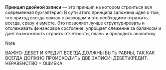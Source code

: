 **Принцип двойной записи** — это принцип на котором строиться вся современная бухгалтерия. В сути этого принципа заложена идея о том, что приход всегда связан с расходом и это необходимо отражать всегда, сразу и вместе. Это позволяет лучше структурировать и отслеживать финансовое состояние, упрощает слежение за балансом и дает возможность строить отчетности, планы и проводить аналитику. 

> [!NOTE]
> ВАЖНО: ДЕБЕТ И КРЕДИТ ВСЕГДА ДОЛЖНЫ БЫТЬ РАВНЫ, ТАК КАК ВСЕГДА ДОЛЖНО ПРОИСХОДИТЬ ДВЕ ЗАПИСИ: ДЕБЕТ\КРЕДИТ. НЕРАВЕНСТВО = ОШИБКА.